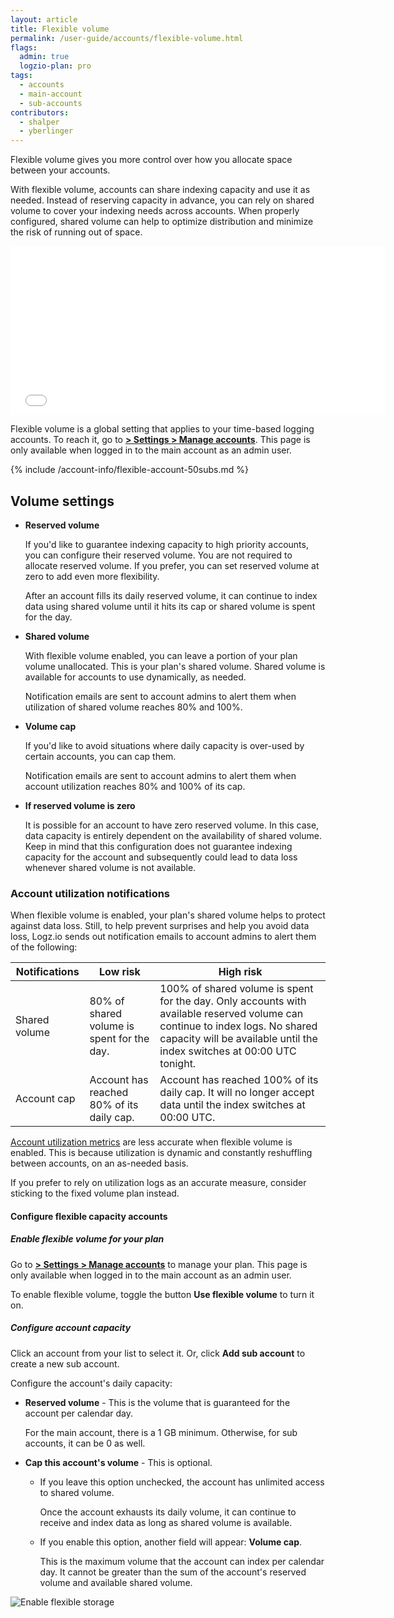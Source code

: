 ```yaml
---
layout: article
title: Flexible volume
permalink: /user-guide/accounts/flexible-volume.html
flags:
  admin: true
  logzio-plan: pro
tags:
  - accounts
  - main-account
  - sub-accounts
contributors:
  - shalper
  - yberlinger
---
```


Flexible volume gives you more control over how you allocate space between your accounts.

With flexible volume, accounts can share indexing capacity and use it as needed. Instead of reserving capacity in advance, you can rely on shared volume to cover your indexing needs across accounts. When properly configured, shared volume can help to optimize distribution and minimize the risk of running out of space.

<!--   <script src="https://fast.wistia.com/embed/medias/jaahqzi56t.jsonp" async></script><script src="https://fast.wistia.com/assets/external/E-v1.js" async></script><span class="wistia_embed wistia_async_jaahqzi56t popover=true popoverAnimateThumbnail=true" style="display:inline-block;height:270px;position:relative;width:600px">&nbsp;</span>  -->


<iframe class="vidyard_iframe" src="//play.vidyard.com/Na9xMCntQUJFTVy3SXq4kd.html?" width="600" height="270" scrolling="no" frameborder="0" allowtransparency="true" allowfullscreen></iframe>



Flexible volume is a global setting that applies to your time-based logging accounts. To reach it, go to [**<i class="li li-gear"></i> > Settings > Manage accounts**](https://app.logz.io/#/dashboard/settings/manage-accounts). This page is only available when logged in to the main account as an admin user.

{% include /account-info/flexible-account-50subs.md %}

## Volume settings

* **Reserved volume**

  If you'd like to guarantee indexing capacity to high priority accounts, you can configure their reserved volume. You are not required to allocate reserved volume. If you prefer, you can set reserved volume at zero to add even more flexibility.

  After an account fills its daily reserved volume, it can continue to index data using shared volume until it hits its cap or shared volume is spent for the day.


* **Shared volume**

  With flexible volume enabled, you can leave a portion of your plan volume unallocated. This is your plan's shared volume. Shared volume is available for accounts to use dynamically, as needed.

  Notification emails are sent to account admins to alert them when utilization of shared volume reaches 80% and 100%.


* **Volume cap**

  If you'd like to avoid situations where daily capacity is over-used by certain accounts, you can cap them.

  Notification emails are sent to account admins to alert them when account utilization reaches 80% and 100% of its cap.

* **If reserved volume is zero**

  It is possible for an account to have zero reserved volume. In this case, data capacity is entirely dependent on the availability of shared volume. Keep in mind that this configuration does not guarantee indexing capacity for the account and subsequently could lead to data loss whenever shared volume is not available.

### Account utilization notifications

When flexible volume is enabled, your plan's shared volume helps to protect against data loss. Still, to help prevent surprises and help you avoid data loss, Logz.io sends out notification emails to account admins to alert them of the following:

| Notifications | Low risk  | High risk |
|---|----|---|
| Shared volume | 80% of shared volume is spent for the day. | 100% of shared volume is spent for the day. Only accounts with available reserved volume can continue to index logs. No shared capacity will be available until the index switches at 00:00 UTC tonight. |
| Account cap | Account has reached 80% of its daily cap. | Account has reached 100% of its daily cap. It will no longer accept data until the index switches at 00:00 UTC. |

[Account utilization metrics](/user-guide/accounts/manage-account-usage.html) are less accurate when flexible volume is enabled. This is because utilization is dynamic and constantly reshuffling between accounts, on an as-needed basis.

If you prefer to rely on utilization logs as an accurate measure, consider sticking to the fixed volume plan instead.

#### Configure flexible capacity accounts

<div class="tasklist">

##### Enable flexible volume for your plan

Go to [**<i class="li li-gear"></i> > Settings > Manage accounts**](https://app.logz.io/#/dashboard/settings/manage-accounts) to manage your plan. This page is only available when logged in to the main account as an admin user.

To enable flexible volume, toggle the button **Use flexible volume** to turn it on.

##### Configure account capacity

Click an account from your list to select it. Or, click **Add sub account** to create a new sub account.

Configure the account's daily capacity:

* **Reserved volume** - This is the volume that is guaranteed for the account per calendar day.

  For the main account, there is a 1 GB minimum. Otherwise, for sub accounts, it can be 0 as well.

* **Cap this account's volume** - This is optional.

    * If you leave this option unchecked, the account has unlimited access to shared volume.

      Once the account exhausts its daily volume, it can continue to receive and index data as long as shared volume is available.

   * If you enable this option, another field will appear:  **Volume cap**.

      This is the maximum volume that the account can index per calendar day. It cannot be greater than the sum of the account's reserved volume and available shared volume.

![Enable flexible storage](https://dytvr9ot2sszz.cloudfront.net/logz-docs/accounts/configure-flexible-volume.png)
